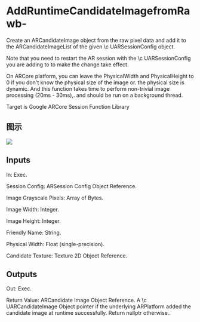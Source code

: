 # AddRuntimeCandidateImagefromRawb-

Create an ARCandidateImage object from the raw pixel data and add it to the ARCandidateImageList of the given \c UARSessionConfig object.

Note that you need to restart the AR session with the \c UARSessionConfig you are adding to to make the change take effect.

On ARCore platform, you can leave the PhysicalWidth and PhysicalHeight to 0 if you don't know the physical size of the image or. the physical size is dynamic. And this function takes time to perform non-trivial image processing (20ms - 30ms),. and should be run on a background thread.

Target is Google ARCore Session Function Library

## 图示

![]($-20221218-17573478.png)

## Inputs

In: Exec.

Session Config: ARSession Config Object Reference.

Image Grayscale Pixels: Array of Bytes.

Image Width: Integer.

Image Height: Integer.

Friendly Name: String.

Physical Width: Float (single-precision).

Candidate Texture: Texture 2D Object Reference.  

## Outputs

Out: Exec.

Return Value: ARCandidate Image Object Reference. A \c UARCandidateImage Object pointer if the underlying ARPlatform added the candidate image at runtime successfully. Return nullptr otherwise..


